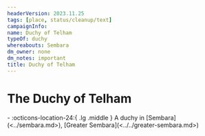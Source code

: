 ```yaml
---
headerVersion: 2023.11.25
tags: [place, status/cleanup/text]
campaignInfo:
name: Duchy of Telham
typeOf: duchy
whereabouts: Sembara
dm_owner: none
dm_notes: important
title: Duchy of Telham
---
```

# The Duchy of Telham
<div class="grid cards ext-narrow-margin ext-one-column" markdown>
-    :octicons-location-24:{ .lg .middle } A duchy in [Sembara](<../sembara.md>), [Greater Sembara](<../../greater-sembara.md>)  
</div>







